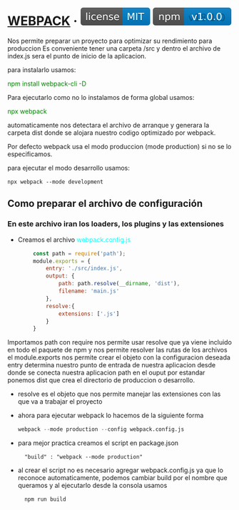 # [WEBPACK](https://ferroelectricosla29sm.com) &middot; [![license](./src/assets/images/licence.svg)](link) [![npm version](./src/assets/images/npmversion.svg)](link) 


Nos permite preparar un proyecto para optimizar su rendimiento para produccion
Es conveniente tener una carpeta /src
y dentro el archivo de index.js sera el punto de inicio de
la aplicacion.

para instalarlo usamos: 

<span style="color:green">npm install webpack-cli -D</span> 

Para ejecutarlo como no lo instalamos de forma global usamos:

<span style="color:green">npx webpack</span>

automaticamente nos detectara el archivo de arranque y generara la carpeta dist
donde se alojara nuestro codigo optimizado por webpack.

Por defecto webpack usa el modo produccion (mode production) si no se lo especificamos.

para ejecutar el modo desarrollo usamos:

    npx webpack --mode development


## Como preparar el archivo de configuración

### En este archivo iran los loaders, los plugins y las extensiones

* Creamos el archivo  <span style="color:cyan">webpack.config.js</span>
```js
        const path = require('path');
        module.exports = {
            entry: './src/index.js',
            output: {
                path: path.resolve(__dirname, 'dist'),
                filename: 'main.js'
            },
            resolve:{
                extensions: ['.js']
            }
        }
```
Importamos path con require nos permite usar resolve que ya viene incluido en todo el paquete de npm y nos permite resolver las rutas de los archivos el module.exports nos permite crear el objeto con la configuracion deseada entry determina nuestro punto de entrada de nuestra aplicacion desde donde se conecta nuestra aplicacion path en el ouput por estandar ponemos dist que crea el directorio de produccion o desarrollo.

* resolve es el objeto que nos permite manejar las extensiones con las que va a trabajar el proyecto

* ahora para ejecutar webpack lo hacemos de la siguiente forma

     ```s  
     webpack --mode production --config webpack.config.js
     ```

* para mejor practica creamos el script en package.json

        "build" : "webpack --mode production"

* al crear el script no es necesario agregar webpack.config.js ya que lo reconoce automaticamente, podemos cambiar build por el nombre que queramos y al ejecutarlo desde la consola usamos

        npm run build


<span style="color:green"></span>
